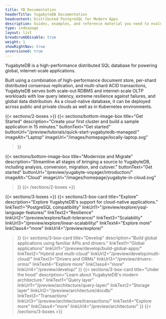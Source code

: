 ```yaml
---
title: YB Documentation
headerTitle: YugabyteDB Documentation
headcontent: Distributed PostgreSQL for Modern Apps
description: Guides, examples, and reference material you need to evaluate YugabyteDB database, build scalable applications, and learn distributed SQL.
type: indexpage
layout: list
breadcrumbDisable: true
weight: 1
showRightNav: true
unversioned: true
---
```


YugabyteDB is a high-performance distributed SQL database for powering global, internet-scale applications.

Built using a combination of high-performance document store, per-shard distributed consensus replication, and multi-shard ACID transactions, YugabyteDB serves both scale-out RDBMS and internet-scale OLTP workloads with low query latency, extreme resilience against failures, and global data distribution. As a cloud-native database, it can be deployed across public and private clouds as well as in Kubernetes environments.

<!--YugabyteDB is a good fit for fast-growing, cloud native applications that need to serve business-critical data reliably, with zero data loss, high availability, and low latency.-->

{{< sections/2-boxes >}}
  {{< sections/bottom-image-box
    title="Get Started"
    description="Create your first cluster and build a sample application in 15 minutes."
    buttonText="Get started"
    buttonUrl="/preview/tutorials/quick-start-yugabytedb-managed/"
    imageAlt="Laptop" imageUrl="/images/homepage/locally-laptop.svg"
  >}}

  {{< sections/bottom-image-box
    title="Modernize and Migrate"
    description="Streamline all stages of bringing a source to YugabyteDB, including analysis, conversion, migration, and cutover."
    buttonText="Get started"
    buttonUrl="/preview/yugabyte-voyager/introduction/"
    imageAlt="Cloud" imageUrl="/images/homepage/yugabyte-in-cloud.svg"
  >}}
{{< /sections/2-boxes >}}

{{< sections/3-boxes >}}
  {{< sections/3-box-card
    title="Explore"
    description="Explore YugabyteDB's support for cloud-native applications."
    linkText1="PostgreSQL compatibility"
    linkUrl1="/preview/explore/ysql-language-features/"
    linkText2="Resilience"
    linkUrl2="/preview/explore/fault-tolerance/"
    linkText3="Scalability"
    linkUrl3="/preview/explore/linear-scalability/"
    linkText4="Explore more"
    linkClass4="more"
    linkUrl4="/preview/explore/"
  >}}
  {{< sections/3-box-card
    title="Develop"
    description="Build global applications using familiar APIs and drivers."
    linkText1="Global applications"
    linkUrl1="/preview/develop/build-global-apps/"
    linkText2="Hybrid and multi-cloud"
    linkUrl2="/preview/develop/multi-cloud/"
    linkText3="Drivers and ORMs"
    linkUrl3="/preview/drivers-orms/"
    linkText4="Explore more"
    linkClass4="more"
    linkUrl4="/preview/develop/"
  >}}
  {{< sections/3-box-card
    title="Under the hood"
    description="Learn about YugabyteDB's modern architecture."
    linkText1="Query layer"
    linkUrl1="/preview/architecture/query-layer/"
    linkText2="Storage layer"
    linkUrl2="/preview/architecture/docdb/"
    linkText3="Transactions"
    linkUrl3="/preview/architecture/transactions/"
    linkText4="Explore more"
    linkClass4="more"
    linkUrl4="/preview/architecture/"
  >}}
{{< /sections/3-boxes >}}

<!--
## Introduction to YugabyteDB

##### Video: [Introducing YugabyteDB: The Distributed SQL Database for Mission-Critical Applications](https://www.youtube.com/watch?v=j24p07Frw00)

Learn about YugabyteDB and how it supports mission-critical applications.

##### Article: [How to Scale a Single-Server Database: A Guide to Distributed PostgreSQL](https://www.yugabyte.com/postgresql/distributed-postgresql/)

Why you need Distributed PostgreSQL to truly scale.

##### Blog: [Data Replication in YugabyteDB](https://www.yugabyte.com/blog/data-replication/)

Learn the different data replication options available with YugabyteDB.

##### Documentation: [YugabyteDB architecture](preview/architecture/)

Learn about the internals of query, transactions, sharding, replication, and storage layers.

##### Blog: [Improving PostgreSQL: How to Overcome the Tough Challenges with YugabyteDB](https://www.yugabyte.com/blog/improve-postgresql/)

Problem areas in PostgreSQL and how to resolve them in YugabyteDB.

## Migrate from RDBMS

##### Playlist: [Database Migration using YugabyteDB Voyager](https://www.youtube.com/playlist?list=PL8Z3vt4qJTkJuqQ2ZH1cnL1yxVEi9swwR)

Learn how you can migrate databases to YugabyteDB quickly and securely.

##### Blog: [Simplify Database Migration with YugabyteDB Voyager](https://www.yugabyte.com/blog/simplify-database-migration-voyager/)

Use YugabyteDB Voyager to migrate from legacy and single-cloud databases.

##### Documentation: [YugabyteDB Voyager](preview/yugabyte-voyager/)

Simplify migration from legacy and cloud databases to YugabyteDB.

## Deployment options

##### Blog: [Multi-Region Best Practices](https://www.yugabyte.com/blog/multi-region-database-deployment-best-practices/)

Techniques to reduce latencies and improve performance in a multi-region deployment.

##### Blog: [Engineering Around the Physics of Latency](https://www.yugabyte.com/blog/geo-distribution-in-yugabytedb-engineering-around-the-physics-of-latency/)

Learn about the geo-distributed deployment topologies offered by YugabyteDB.

##### Article: [Local Reads in Geo-Distributed YugabyteDB](https://dev.to/franckpachot/series/18625)

Perform local reads in geo-distributed YugabyteDB databases.

##### Blog: [Rapid Data Recovery](https://www.yugabyte.com/blog/rapid-data-recovery-database-amazon-s3/)

Learn how YugabyteDB performs swift data recovery.

##### Documentation: [Resiliency, high availability, and fault tolerance](preview/explore/fault-tolerance/)

Learn how YugabyteDB survives and recovers from outages.

##### Documentation: [Horizontal scalability](preview/explore/linear-scalability/)

Handle larger workloads by adding nodes to your cluster.

## Develop resilient applications

##### Documentation: [Hello world](preview/tutorials/build-apps/)

Use your favorite programming language to build a Hello world application.

##### Video: [Distributed PostgreSQL Essentials for Developers: Hands-on Course](https://www.youtube.com/watch?v=rqJBFQ-4Hgk)

Learn the essentials of building scalable and fault-tolerant applications.

##### Documentation: [Build global applications](preview/develop/build-global-apps/)

Learn how to design globally distributed applications using patterns.

##### Documentation: [Best practices](preview/develop/best-practices-ysql/)

Tips and tricks to build applications for high performance and availability.

##### Documentation: [Drivers and ORMs](preview/drivers-orms/)

Connect applications with your database.

##### Blog: [Database Connection Management: Exploring Pools and Performance](https://www.yugabyte.com/blog/database-connection-management/)

Database connection management with YugabyteDB.

##### Blog: [Understanding Client Connections in YugabyteDB YSQL](https://www.yugabyte.com/blog/how-connection-pooling-works/)

Understand client connections in YugabyteDB, and how connection pooling helps.
-->
